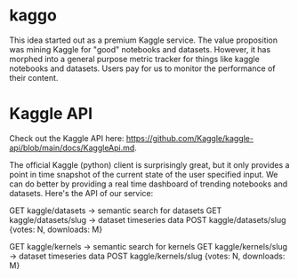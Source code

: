 # kaggo

This idea started out as a premium Kaggle service. The value proposition was mining Kaggle for "good" notebooks and datasets. However, it has morphed into a general purpose metric tracker for things like kaggle notebooks and datasets. Users pay for us to monitor the performance of their content.

# Kaggle API

Check out the Kaggle API here: https://github.com/Kaggle/kaggle-api/blob/main/docs/KaggleApi.md.

The official Kaggle (python) client is surprisingly great, but it only provides a point in time snapshot of the current state of the user specified input. We can do better by providing a real time dashboard of trending notebooks and datasets. Here's the API of our service:

GET kaggle/datasets -> semantic search for datasets
GET kaggle/datasets/slug -> dataset timeseries data
POST kaggle/datasets/slug {votes: N, downloads: M}

GET kaggle/kernels -> semantic search for kernels
GET kaggle/kernels/slug -> dataset timeseries data
POST kaggle/kernels/slug {votes: N, downloads: M}
